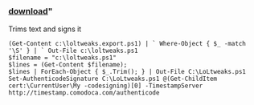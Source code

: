 ﻿---
pid:            5135
parent:         0
children:       
poster:         Loggan
title:          
date:           2014-05-01 14:15:28
format:         posh
---

# 

### [download](5135.ps1)"

Trims text and signs it

```posh
(Get-Content c:\loltweaks.export.ps1) | ` Where-Object { $_ -match '\S' } | ` Out-File c:\loltweaks.ps1
$filename = "c:\loltweaks.ps1"
$lines = (Get-Content $filename);
$lines | ForEach-Object { $_.Trim(); } | Out-File C:\LoLtweaks.ps1
Set-AuthenticodeSignature C:\LoLtweaks.ps1 @(Get-ChildItem cert:\CurrentUser\My -codesigning)[0] -TimestampServer http://timestamp.comodoca.com/authenticode
```
